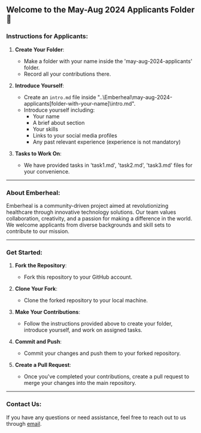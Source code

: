 ## Welcome to the May-Aug 2024 Applicants Folder 🌟

### Instructions for Applicants:

1. **Create Your Folder**: 
   - Make a folder with your name inside the 'may-aug-2024-applicants' folder.
   - Record all your contributions there.

2. **Introduce Yourself**:
   - Create an `intro.md` file inside "..\Emberheal\may-aug-2024-applicants\[folder-with-your-name]\intro.md".
   - Introduce yourself including:
     - Your name
     - A brief about section
     - Your skills
     - Links to your social media profiles
     - Any past relevant experience (experience is not mandatory)

3. **Tasks to Work On**:
   - We have provided tasks in 'task1.md', 'task2.md', 'task3.md' files for your convenience.

---

### About Emberheal:

Emberheal is a community-driven project aimed at revolutionizing healthcare through innovative technology solutions. Our team values collaboration, creativity, and a passion for making a difference in the world. We welcome applicants from diverse backgrounds and skill sets to contribute to our mission.

---

### Get Started:

1. **Fork the Repository**: 
   - Fork this repository to your GitHub account.

2. **Clone Your Fork**: 
   - Clone the forked repository to your local machine.

3. **Make Your Contributions**:
   - Follow the instructions provided above to create your folder, introduce yourself, and work on assigned tasks.

4. **Commit and Push**:
   - Commit your changes and push them to your forked repository.

5. **Create a Pull Request**:
   - Once you've completed your contributions, create a pull request to merge your changes into the main repository.

---

### Contact Us:

If you have any questions or need assistance, feel free to reach out to us through [email](mailto:nikhila122btcse21@igdtuw.ac.in).
